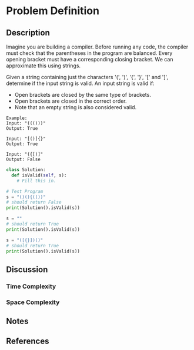 # Problem Definition

## Description

Imagine you are building a compiler. Before running any code, the compiler must check that the parentheses in the program are balanced. Every opening bracket must have a corresponding closing bracket. We can approximate this using strings.

Given a string containing just the characters '(', ')', '{', '}', '[' and ']', determine if the input string is valid.
An input string is valid if:

- Open brackets are closed by the same type of brackets.
- Open brackets are closed in the correct order.
- Note that an empty string is also considered valid.

```plaintext
Example:
Input: "((()))"
Output: True

Input: "[()]{}"
Output: True

Input: "({[)]"
Output: False
```

```python
class Solution:
  def isValid(self, s):
    # Fill this in.

# Test Program
s = "()(){(())"
# should return False
print(Solution().isValid(s))

s = ""
# should return True
print(Solution().isValid(s))

s = "([{}])()"
# should return True
print(Solution().isValid(s))
```

## Discussion

### Time Complexity

### Space Complexity

## Notes

## References
